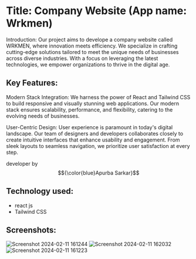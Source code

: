 # Title: Company Website (App name: Wrkmen)

Introduction:
Our project aims to develope a company website called WRKMEN, where innovation meets efficiency. We specialize in crafting cutting-edge solutions tailored to meet the unique needs of businesses across diverse industries. With a focus on leveraging the latest technologies, we empower organizations to thrive in the digital age.

## Key Features:

Modern Stack Integration: We harness the power of React and Tailwind CSS to build responsive and visually stunning web applications. Our modern stack ensures scalability, performance, and flexibility, catering to the evolving needs of businesses.

User-Centric Design: User experience is paramount in today's digital landscape. Our team of designers and developers collaborates closely to create intuitive interfaces that enhance usability and engagement. From sleek layouts to seamless navigation, we prioritize user satisfaction at every step.

developer by  $${\color{blue}Apurba Sarkar}$$ 

## Technology used:
- react js
- Tailwind CSS
  
## Screenshots:
![Screenshot 2024-02-11 161244](https://github.com/apurba-sarkar/wrkmen/assets/127435292/6dc50953-ad2b-4b12-9fd8-44773e3e8bd9)
![Screenshot 2024-02-11 162032](https://github.com/apurba-sarkar/wrkmen/assets/127435292/dc8219e7-759e-4854-a7a1-c65f33ee3400)
![Screenshot 2024-02-11 161223](https://github.com/apurba-sarkar/wrkmen/assets/127435292/77221732-721f-4882-a1b2-4283e85672e1)
